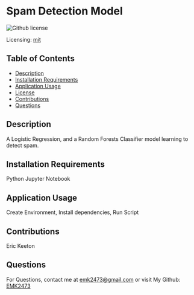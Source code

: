 # Spam Detection Model
![Github license](https://img.shields.io/badge/mit-blue.svg)
 
 Licensing: [mit](https://choosealicense.com/licenses/mit/)

## Table of Contents
- [Description](#description)
- [Installation Requirements](#installation-requirements)
- [Application Usage](#application-usage)
- [License](#licensing-information)
- [Contributions](#contributions)
- [Questions](#questions)
## Description
A Logistic Regression, and a Random Forests Classifier model learning to detect spam.

## Installation Requirements
Python Jupyter Notebook 

## Application Usage
Create Environment, Install dependencies, Run Script

## Contributions
Eric Keeton

## Questions
For Questions, contact me at emk2473@gmail.com or visit My Github: [EMK2473](https://github.com/EMK2473)